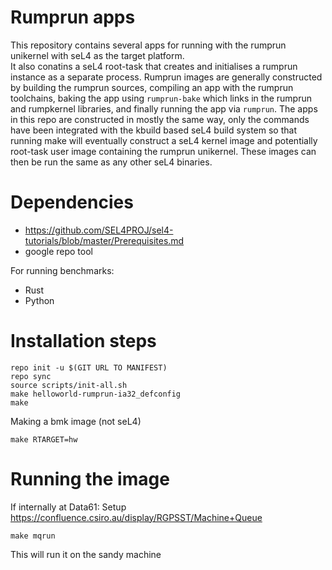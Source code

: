 # Rumprun apps

This repository contains several apps for running with the rumprun unikernel with seL4 as the target platform.  
It also conatins a seL4 root-task that creates and initialises a rumprun instance as a separate process.
Rumprun images are generally constructed by building the rumprun sources, compiling an app with the rumprun
toolchains, baking the app using `rumprun-bake` which links in the rumprun and rumpkernel libraries, and finally
running the app via `rumprun`.  The apps in this repo are constructed in mostly the same way, only the commands
have been integrated with the kbuild based seL4 build system so that running make will eventually construct a
seL4 kernel image and potentially root-task user image containing the rumprun unikernel.  These images can then
be run the same as any other seL4 binaries.

# Dependencies
* https://github.com/SEL4PROJ/sel4-tutorials/blob/master/Prerequisites.md
* google repo tool

For running benchmarks:
* Rust
* Python

# Installation steps
```
repo init -u $(GIT URL TO MANIFEST)
repo sync
source scripts/init-all.sh
make helloworld-rumprun-ia32_defconfig
make
```

Making a bmk image (not seL4)
```
make RTARGET=hw
```

# Running the image
If internally at Data61:
Setup https://confluence.csiro.au/display/RGPSST/Machine+Queue
```
make mqrun
```
This will run it on the sandy machine
